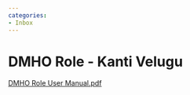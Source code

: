 ```yaml
---
categories:
- Inbox
---
```

# DMHO Role - Kanti Velugu

[DMHO Role User Manual.pdf](../files/56166384-ccbe-44ae-816c-cc6e1500a041.pdf)